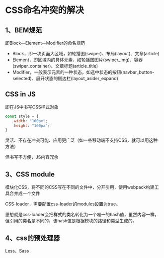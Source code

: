 # CSS命名冲突的解决

## 1、BEM规范

即Block—Element—Modifier的命名规范

* Block，即一块页面大区域，如轮播图(swiper)、布局(layout)、文章(article)
* Element，即区域内的具体元素，如轮播图图片(swiper_img)、容器(swiper_container)、文章标题(article_title)
* Modifier，一般表示元素的一种状态，如选中状态的按钮(navbar_button-selected)、展开状态的侧边栏(layout_asider_expand)

## CSS in JS

即在JS中书写CSS样式对象

```js
const style = {
    width: "100px";
    height: "100px";
}
```



灵活、不存在冲突可能、应用更广泛（如一些移动端不支持CSS，就可以用这种方法）

但书写不方便，JS内容冗余



## 3、CSS module



模块化CSS，将不同的CSS写在不同的文件中，分开引用，使用webpack构建工具合并成一个文件

CSS-loader，需要配置css-loader的modules设置为true。

思想就是css-loader会把样式的类名转化为一个唯一的hash值，虽然内容一样，但引用的类名是不同的，该hash值是根据模块的路径和类型生成的。

## 4、css的预处理器

Less、Sass
